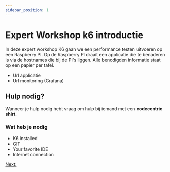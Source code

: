 ```yaml
---
sidebar_position: 1
---
```


# Expert Workshop k6 introductie
In deze expert workshop K6 gaan we een performance testen uitvoeren op een Raspberry PI. Op de Raspberry PI draait een applicatie die te benaderen is via de hostnames die bij de PI's liggen. 
Alle benodigden informatie staat op een papier per tafel.
- Url applicatie
- Url monitoring (Grafana)

## Hulp nodig?
Wanneer je hulp nodig hebt vraag om hulp bij iemand met een **codecentric shirt**. 

### Wat heb je nodig
- K6 installed
- GIT
- Your favorite IDE
- Internet connection


[Next:](https://danielvanbavel.github.io/k6-workshop-api-docs/step2)